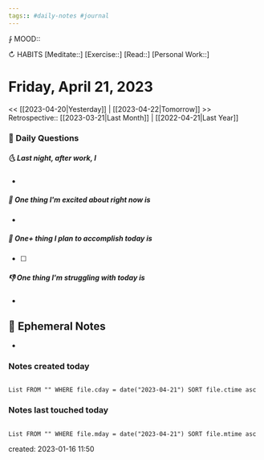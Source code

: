 ```yaml
---
tags:: #daily-notes #journal
---
```


⨑ MOOD::

↻ HABITS
[Meditate::]
[Exercise::]
[Read::]
[Personal Work::]

# Friday, April 21, 2023

<< [[2023-04-20|Yesterday]] | [[2023-04-22|Tomorrow]] >>
Retrospective:: [[2023-03-21|Last Month]] | [[2022-04-21|Last Year]]

### 📅 Daily Questions

##### 🌜 Last night, after work, I

-

##### 🙌 One thing I'm excited about right now is

-

##### 🚀 One+ thing I plan to accomplish today is

- [ ]

##### 👎 One thing I'm struggling with today is

-

## 📝 Ephemeral Notes

- 

### Notes created today

```dataview

List FROM "" WHERE file.cday = date("2023-04-21") SORT file.ctime asc

```

### Notes last touched today

```dataview

List FROM "" WHERE file.mday = date("2023-04-21") SORT file.mtime asc

```

created: 2023-01-16 11:50
